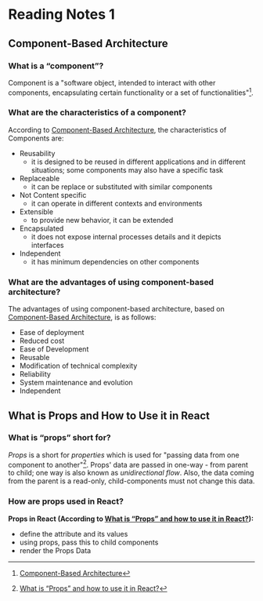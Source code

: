 # Reading Notes 1

## Component-Based Architecture

### What is a “component”?

Component is a "software object, intended to interact with other components, encapsulating certain functionality or a set of functionalities"[^1].


### What are the characteristics of a component?

According to [Component-Based Architecture](https://www.tutorialspoint.com/software_architecture_design/component_based_architecture.htm), the characteristics of Components are:

- Reusability 
  - it is designed to be reused in different applications and in different situations; some components may also have a specific task
- Replaceable 
  - it can be replace or substituted with similar components
- Not Content specific
  - it can operate in different contexts and environments
- Extensible
  - to provide new behavior, it can be extended
- Encapsulated
  - it does not expose internal processes details and it depicts interfaces
- Independent
  - it has minimum dependencies on other components


### What are the advantages of using component-based architecture?

The advantages of using component-based architecture, based on [Component-Based Architecture](https://www.tutorialspoint.com/software_architecture_design/component_based_architecture.htm), is as follows:

- Ease of deployment
- Reduced cost
- Ease of Development
- Reusable
- Modification of technical complexity
- Reliability
- System maintenance and evolution
- Independent


## What is Props and How to Use it in React

### What is “props” short for?

*Props* is a short for *properties* which is used for "passing data from one component to another"[^2]. Props' data are passed in one-way - from parent to child; one way is also known as *unidirectional flow*. Also, the data coming from the parent is a read-only, child-components must not change this data.


### How are props used in React?

**Props in React (According to [What is “Props” and how to use it in React?](https://itnext.io/what-is-props-and-how-to-use-it-in-react-da307f500da0)):**

- define the attribute and its values
- using props, pass this to child components
- render the Props Data


[^1]: [Component-Based Architecture](https://www.tutorialspoint.com/software_architecture_design/component_based_architecture.htm)
[^2]: [What is “Props” and how to use it in React?](https://itnext.io/what-is-props-and-how-to-use-it-in-react-da307f500da0)




